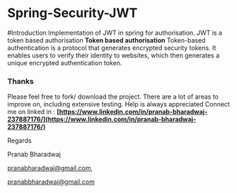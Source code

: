 # Spring-Security-JWT

#Introduction
Implementation of JWT in spring for authorisation. JWT is a token based authorisation
**Token based authorisation** Token-based authentication is a protocol that generates encrypted security tokens.
It enables users to verify their identity to websites, which then generates a unique encrypted authentication token.

### Thanks

Please feel free to fork/ download the project. There are a lot of areas to improve on, including extensive testing. Help is always appreciated
Connect me on linked in : **[https://www.linkedin.com/in/pranab-bharadwaj-237887176/](https://www.linkedin.com/in/pranab-bharadwaj-237887176/)**

Regards

Pranab Bharadwaj

pranabharadwaj@gmail.com,

pranabbharadwaj@gmail.com
